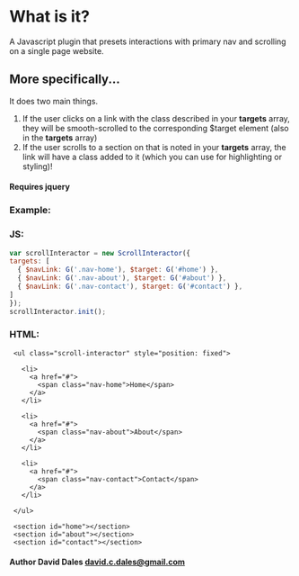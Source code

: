 # What is it?

A Javascript plugin that presets interactions with primary nav and scrolling on a single page website.

## More specifically...

It does two main things.
1. If the user clicks on a link with the class described in your <strong>targets</strong> array, they will be smooth-scrolled to the corresponding $target element (also in the <strong>targets</strong> array)
2. If the user scrolls to a section on that is noted in your <strong>targets</strong> array, the link will have a class added to it (which you can use for highlighting or styling)!

#### Requires jquery

### Example:
  ### JS:

  ```javascript
  var scrollInteractor = new ScrollInteractor({
  targets: [
    { $navLink: G('.nav-home'), $target: G('#home') },
    { $navLink: G('.nav-about'), $target: G('#about') },
    { $navLink: G('.nav-contact'), $target: G('#contact') },
  ]
  });
  scrollInteractor.init();
  ```

  ### HTML:
   ```
    <ul class="scroll-interactor" style="position: fixed">

      <li>
        <a href="#">
          <span class="nav-home">Home</span>
        </a>
      </li>

      <li>
        <a href="#">
          <span class="nav-about">About</span>
        </a>
      </li>

      <li>
        <a href="#">
          <span class="nav-contact">Contact</span>
        </a>
      </li>

    </ul>

    <section id="home"></section>
    <section id="about"></section>
    <section id="contact"></section>
  ```

#### Author David Dales <david.c.dales@gmail.com>
